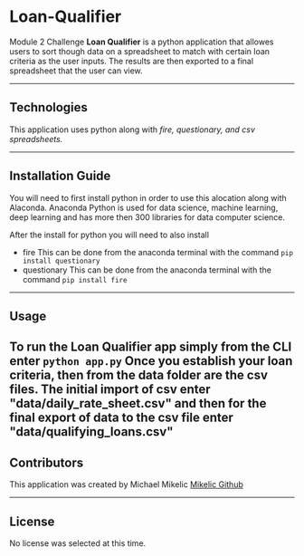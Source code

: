 # Loan-Qualifier
Module 2 Challenge **Loan Qualifier** is a python application that allowes users to sort though data on a spreadsheet to match with certain loan criteria as the user inputs.  The results are then exported to a final spreadsheet that the user can view.  

---

## Technologies

This application uses python along with *fire, questionary, and csv spreadsheets.*  

---

## Installation Guide

You will need to first install python in order to use this alocation along with Alaconda.  Anaconda Python is used for data science, machine learning, deep learning and has more then 300 libraries for data computer science.  

After the install for python you will need to also install
* fire
This can be done from the anaconda terminal with the command
``` pip install questionary ```
* questionary
This can be done from the anaconda terminal with the command 
``` pip install fire ```
---

## Usage

To run the Loan Qualifier app simply from the CLI enter ``` python app.py ```
Once you establish your loan criteria, then from the data folder are the csv files.  The initial import of csv enter "data/daily_rate_sheet.csv" and then for the final export of data to the csv file enter "data/qualifying_loans.csv"
---

## Contributors

This application was created by Michael Mikelic [Mikelic Github](https://github.com/michaelmikelic/Loan-Qualifier)

---

## License

No license was selected at this time.  

